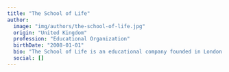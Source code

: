 ```yaml
---
title: "The School of Life"
author:
  image: "img/authors/the-school-of-life.jpg"
  origin: "United Kingdom"
  profession: "Educational Organization"
  birthDate: "2008-01-01"
  bio: "The School of Life is an educational company founded in London by Alain de Botton, focused on developing emotional intelligence through culture, philosophy, and self-knowledge. It produces books, classes, and resources that combine psychological insight with practical life skills."
  social: []
---
```

